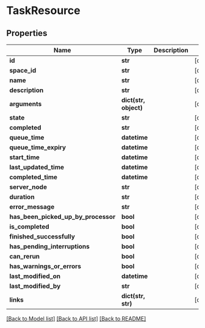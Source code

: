 # TaskResource

## Properties
Name | Type | Description | Notes
------------ | ------------- | ------------- | -------------
**id** | **str** |  | [optional] 
**space_id** | **str** |  | [optional] 
**name** | **str** |  | [optional] 
**description** | **str** |  | [optional] 
**arguments** | **dict(str, object)** |  | [optional] 
**state** | **str** |  | [optional] 
**completed** | **str** |  | [optional] 
**queue_time** | **datetime** |  | [optional] 
**queue_time_expiry** | **datetime** |  | [optional] 
**start_time** | **datetime** |  | [optional] 
**last_updated_time** | **datetime** |  | [optional] 
**completed_time** | **datetime** |  | [optional] 
**server_node** | **str** |  | [optional] 
**duration** | **str** |  | [optional] 
**error_message** | **str** |  | [optional] 
**has_been_picked_up_by_processor** | **bool** |  | [optional] 
**is_completed** | **bool** |  | [optional] 
**finished_successfully** | **bool** |  | [optional] 
**has_pending_interruptions** | **bool** |  | [optional] 
**can_rerun** | **bool** |  | [optional] 
**has_warnings_or_errors** | **bool** |  | [optional] 
**last_modified_on** | **datetime** |  | [optional] 
**last_modified_by** | **str** |  | [optional] 
**links** | **dict(str, str)** |  | [optional] 

[[Back to Model list]](../README.md#documentation-for-models) [[Back to API list]](../README.md#documentation-for-api-endpoints) [[Back to README]](../README.md)

